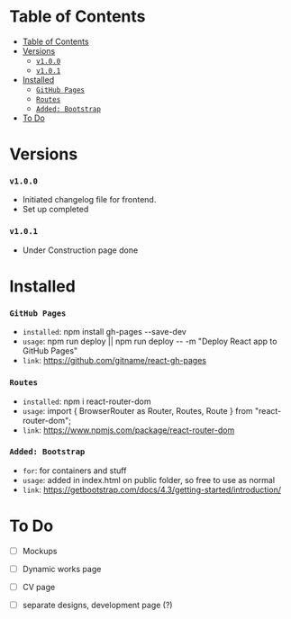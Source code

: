 # Table of Contents
- [Table of Contents](#table-of-contents)
- [Versions](#versions)
    - [`v1.0.0`](#v100)
    - [`v1.0.1`](#v101)
- [Installed](#installed)
    - [`GitHub Pages`](#github-pages)
    - [`Routes`](#routes)
    - [`Added: Bootstrap`](#added-bootstrap)
- [To Do](#to-do)

# Versions

### `v1.0.0`
- Initiated changelog file for frontend.
- Set up completed

### `v1.0.1`
- Under Construction page done


# Installed
###  `GitHub Pages`
- `installed`: npm install gh-pages --save-dev
- `usage`: npm run deploy || npm run deploy -- -m "Deploy React app to GitHub Pages" 
- `link`: https://github.com/gitname/react-gh-pages

###  `Routes`
- `installed`: npm i react-router-dom
- `usage`: import { BrowserRouter as Router, Routes, Route } from "react-router-dom"; 
- `link`: https://www.npmjs.com/package/react-router-dom

###  `Added: Bootstrap`
- `for`: for containers and stuff
- `usage`: added in index.html on public folder, so free to use as normal 
- `link`: https://getbootstrap.com/docs/4.3/getting-started/introduction/


# To Do
- [ ] Mockups
- [ ] Dynamic works page
- [ ] CV page
- [ ] separate designs, development page (?)


<!-- CheatCodes: -->
<!-- To do done: alt + c || alt + s -->
<!-- Table of contents: ctrl + shift + p, Create Tareable of Contents -->
<!-- Preview: ctrl + shift + v -->